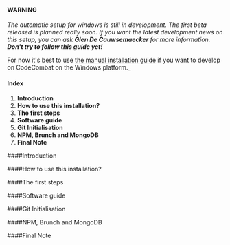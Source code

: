 #### WARNING
_The automatic setup for windows is still in development. The first beta released is planned really soon. If you want the latest development news on this setup, you can ask **Glen De Cauwsemaecker** for more information. **Don't try to follow this guide yet!**_

For now it's best to use [the manual installation guide](https://github.com/codecombat/codecombat/wiki/Windows-Development-Environment-Setup-Guide) if you want to develop on CodeCombat on the Windows platform._

#### Index
1. **Introduction**
2. **How to use this installation?**
3. **The first steps**
4. **Software guide**
5. **Git Initialisation**
6. **NPM, Brunch and MongoDB**
7. **Final Note**

####Introduction
<insert awesome text here>

####How to use this installation?
<insert awesome text here>

####The first steps
<insert awesome text here>

####Software guide
<insert awesome text here>

####Git Initialisation
<insert awesome text here>

####NPM, Brunch and MongoDB
<insert awesome text here>

####Final Note
<insert awesome text here>